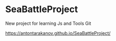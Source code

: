 # SeaBattleProject
New project for learning Js and Tools Git

https://antontarakanov.github.io/SeaBattleProject/
